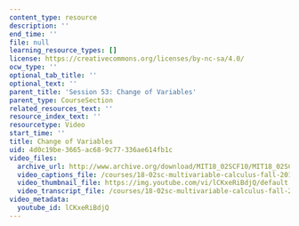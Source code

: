 ```yaml
---
content_type: resource
description: ''
end_time: ''
file: null
learning_resource_types: []
license: https://creativecommons.org/licenses/by-nc-sa/4.0/
ocw_type: ''
optional_tab_title: ''
optional_text: ''
parent_title: 'Session 53: Change of Variables'
parent_type: CourseSection
related_resources_text: ''
resource_index_text: ''
resourcetype: Video
start_time: ''
title: Change of Variables
uid: 4d0c19be-3665-ac68-9c77-336ae614fb1c
video_files:
  archive_url: http://www.archive.org/download/MIT18_02SCF10/MIT18_02SCF10Rec_36_300k.mp4
  video_captions_file: /courses/18-02sc-multivariable-calculus-fall-2010/094e4ccabf3d59df804bbb450e94814b_lCKxeRiBdjQ.vtt
  video_thumbnail_file: https://img.youtube.com/vi/lCKxeRiBdjQ/default.jpg
  video_transcript_file: /courses/18-02sc-multivariable-calculus-fall-2010/3832b4f553cb0ffb4b8ced09cc06289b_lCKxeRiBdjQ.pdf
video_metadata:
  youtube_id: lCKxeRiBdjQ
---
```

